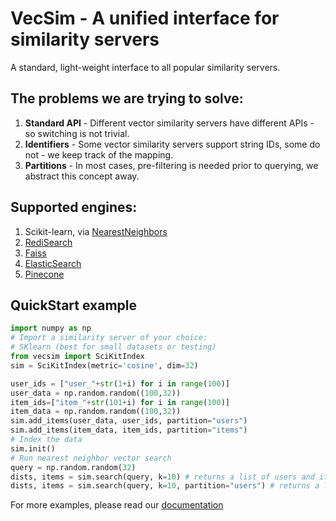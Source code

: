 # VecSim - A unified interface for similarity servers
A standard, light-weight interface to all popular similarity servers.

## The problems we are trying to solve:
1. **Standard API** - Different vector similarity servers have different APIs - so switching is not trivial.
1. **Identifiers** - Some vector similarity servers support string IDs, some do not - we keep track of the mapping.
1. **Partitions** - In most cases, pre-filtering is needed prior to querying, we abstract this concept away.

## Supported engines:
1. Scikit-learn, via [NearestNeighbors](https://scikit-learn.org/stable/modules/generated/sklearn.neighbors.NearestNeighbors.html)
1. [RediSearch](https://redis.io/docs/stack/search/reference/vectors/)
1. [Faiss](https://github.com/facebookresearch/faiss)
1. [ElasticSearch](https://www.elastic.co)
1. [Pinecone](https://www.pinecone.io)


## QuickStart example
```python
import numpy as np
# Import a similarity server of your choice:
# SKlearn (best for small datasets or testing)
from vecsim import SciKitIndex
sim = SciKitIndex(metric='cosine', dim=32)

user_ids = ["user_"+str(1+i) for i in range(100)]
user_data = np.random.random((100,32))
item_ids=["item_"+str(101+i) for i in range(100)]
item_data = np.random.random((100,32))
sim.add_items(user_data, user_ids, partition="users")
sim.add_items(item_data, item_ids, partition="items")
# Index the data
sim.init()
# Run nearest neighbor vector search
query = np.random.random(32)
dists, items = sim.search(query, k=10) # returns a list of users and items
dists, items = sim.search(query, k=10, partition="users") # returns a list of users only
```

For more examples, please read our [documentation](https://vecsim.readthedocs.io/)